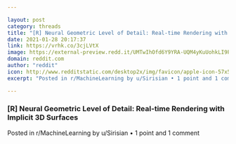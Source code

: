 ```yaml
---

layout: post
category: threads
title: "[R] Neural Geometric Level of Detail: Real-time Rendering with Implicit 3D Surfaces"
date: 2021-01-28 20:17:37
link: https://vrhk.co/3cjLVtX
image: https://external-preview.redd.it/UMTwIhOfd6Y9YRA-UQM4yKuUohkLI9P0gUO8jDAhXkU.jpg?width=850&height=445.02617801&auto=webp&crop=850:445.02617801,smart&s=37a52d91d10140f7b947da1e647f948bfb4b5700
domain: reddit.com
author: "reddit"
icon: http://www.redditstatic.com/desktop2x/img/favicon/apple-icon-57x57.png
excerpt: "Posted in r/MachineLearning by u/Sirisian • 1 point and 1 comment"

---
```


### [R] Neural Geometric Level of Detail: Real-time Rendering with Implicit 3D Surfaces

Posted in r/MachineLearning by u/Sirisian • 1 point and 1 comment